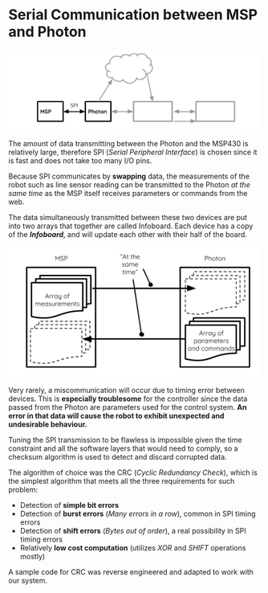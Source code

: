 # Serial Communication between MSP and Photon

![Serial link between MSP and Photon](Media/Serial.png)

The amount of data transmitting between the Photon and the MSP430 is relatively large, therefore SPI (_Serial Peripheral Interface_) is chosen since it is fast and does not take too many I/O pins.

Because SPI communicates by **swapping** data, the measurements of the robot such as line sensor reading can be transmitted to the Photon _at the same time_ as the MSP itself receives parameters or commands from the web.

The data simultaneously transmitted between these two devices are put into two arrays that together are called Infoboard. Each device has a copy of the **_Infoboard_**, and will update each other with their half of the board.

![Infoboard - Data simultaneously transmitted between two devices](Media/Infoboard.png)

Very rarely, a miscommunication will occur due to timing error between devices. This is **especially troublesome** for the controller since the data passed from the Photon are parameters used for the control system. **An error in that data will cause the robot to exhibit unexpected and undesirable behaviour.**

Tuning the SPI transmission to be flawless is impossible given the time constraint and all the software layers that would need to comply, so a checksum algorithm is used to detect and discard corrupted data.

The algorithm of choice was the CRC (_Cyclic Redundancy Check_), which is the simplest algorithm that meets all the three requirements for such problem:

+ Detection of **simple bit errors**
+ Detection of **burst errors** (_Many errors in a row_), common in SPI timing errors
+ Detection of **shift errors** (_Bytes out of order_), a real possibility in SPI timing errors
+ Relatively **low cost computation** (utilizes _XOR_ and _SHIFT_ operations mostly)

A sample code for CRC was reverse engineered and adapted to work with our system.

